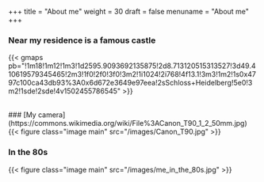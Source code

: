 +++
title = "About me"
weight = 30
draft = false
menuname = "About me"
+++

### Near my residence is a famous castle

<!-- <code>{&zwnj;{< gmaps  pb="https://www.google.com/maps/embed?" >}}</code> will get a google map -->
{{< gmaps pb="!1m18!1m12!1m3!1d2595.9093692135875!2d8.713120515313527!3d49.410619579345465!2m3!1f0!2f0!3f0!3m2!1i1024!2i768!4f13.1!3m3!1m2!1s0x4797c100ca43db93%3A0x6d672e3649e97eea!2sSchloss+Heidelberg!5e0!3m2!1sde!2sde!4v1502455786545" >}}

<br>
### [My camera](https://commons.wikimedia.org/wiki/File%3ACanon_T90_1_2_50mm.jpg)
{{< figure class="image main" src="/images/Canon_T90.jpg" >}}

### In the 80s
{{< figure class="image main" src="/images/me_in_the_80s.jpg" >}}